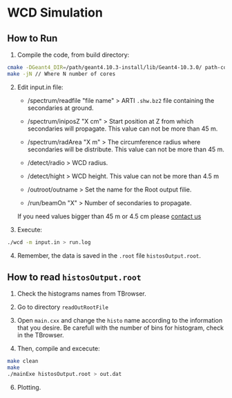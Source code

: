 # WCD Simulation

## How to Run

1. Compile the code, from build directory:
  
```bash
cmake -DGeant4_DIR=/path/geant4.10.3-install/lib/Geant4-10.3.0/ path-code
make -jN // Where N number of cores
```

2. Edit input.in file:

   * /spectrum/readfile "file name" > ARTI `.shw.bz2` file containing the secondaries at ground.

   * /spectrum/iniposZ "X cm" > Start position at Z from which secondaries will propagate.
    This value can not be more than 45 m.

   * /spectrum/radArea "X m" > The circumference radius where secondaries will be distribute.
    This value can not be more than 45 m.

   * /detect/radio > WCD radius.

   * /detect/hight > WCD height. This value can not be more than 4.5 m

   * /outroot/outname > Set the name for the Root output filie. 

   * /run/beamOn "X" > Number of secondaries to propagate.
   
   If you need values bigger than 45 m or 4.5 cm please [contact us](https://github.com/lagoproject/arti#Contact)

3. Execute:

```bash
./wcd -m input.in > run.log 
```

4. Remember, the data is saved in the `.root` file `histosOutput.root`.

## How to read `histosOutput.root`

1. Check the histograms names from TBrowser.

2. Go to directory `readOutRootFile`

3. Open `main.cxx` and change the `histo` name according to the information
   that you desire. Be carefull with the number of bins for histogram,
   check in the TBrowser.

4. Then, compile and excecute: 

```bash
make clean
make
./mainExe histosOutput.root > out.dat
```

6. Plotting.

